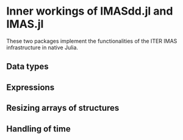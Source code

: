 # Inner workings of IMASdd.jl and IMAS.jl

These two packages implement the functionalities of the ITER IMAS infrastructure in native Julia.

## Data types

## Expressions

## Resizing arrays of structures

## Handling of time
